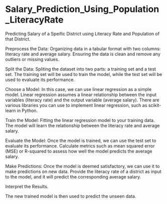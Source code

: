 # Salary_Prediction_Using_Population_LiteracyRate

Predicting Salary of a Speific District using Literacy Rate and Population of that District.


Preprocess the Data: Organizing data in a tabular format with two columns: literacy rate and average salary. Ensuring the data is clean and remove any outliers or missing values.

Split the Data: Spliting the dataset into two parts: a training set and a test set. The training set will be used to train the model, while the test set will be used to evaluate its performance.

Choose a Model: In this case, we can use linear regression as a simple model. Linear regression assumes a linear relationship between the input variables (literacy rate) and the output variable (average salary). There are various libraries you can use to implement linear regression, such as scikit-learn in Python.

Train the Model: Fitting the linear regression model to your training data. The model will learn the relationship between the literacy rate and average salary.

Evaluate the Model: Once the model is trained, we can use the test set to evaluate its performance. Calculate metrics such as mean squared error (MSE) or R-squared to assess how well the model predicts the average salary.

Make Predictions: Once the model is deemed satisfactory, we can use it to make predictions on new data. Provide the literacy rate of a district as input to the model, and it will predict the corresponding average salary.

Interpret the Results.

The new trained model is then used to predict the unseen data.
